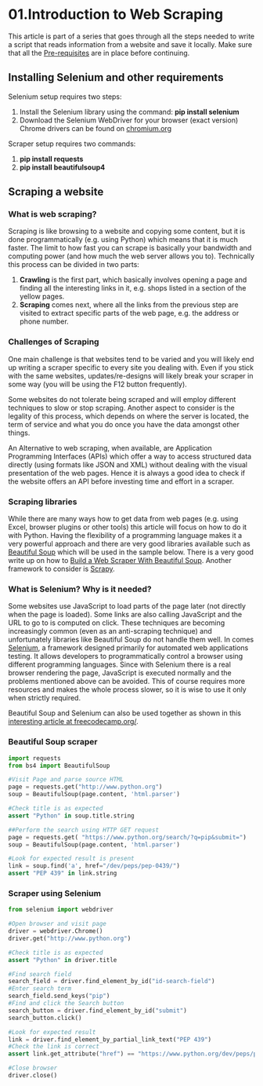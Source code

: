 <!-- 
https://github.com/adam-p/markdown-here/wiki/Markdown-Cheatsheet
https://www.accordbox.com/blog/web-scraping-framework-review-scrapy-vs-selenium/
-->
# 01.Introduction to Web Scraping
This article is part of a series that goes through all the steps needed to write a script that reads information from a website and save it locally. Make sure that all the [Pre-requisites](00.Pre-requisites.md) are in place before continuing. 

## Installing Selenium and other requirements
Selenium setup requires two steps:
1. Install the Selenium library using the command: __pip install selenium__
1. Download the Selenium WebDriver for your browser (exact version)  
Chrome drivers can be found on [chromium.org](https://chromedriver.chromium.org/downloads)

Scraper setup requires two commands:
1. __pip install requests__ 
2. __pip install beautifulsoup4__

## Scraping a website
### What is web scraping?
Scraping is like browsing to a website and copying some content, but it is done programmatically (e.g. using Python) which means that it is much faster. The limit to how fast you can scrape is basically your bandwidth and computing power (and how much the web server allows you to). Technically this process can be divided in two parts:
1. __Crawling__ is the first part, which basically involves opening a page and finding all the interesting links in it, e.g. shops listed in a section of the yellow pages. 
1. __Scraping__ comes next, where all the links from the previous step are visited to extract specific parts of the web page, e.g. the address or phone number.

### Challenges of Scraping
One main challenge is that websites tend to be varied and you will likely end up writing a scraper specific to every site you dealing with. Even if you stick with the same websites, updates/re-designs will likely break your scraper in some way (you will be using the F12 button frequently). 

Some websites do not tolerate being scraped and will employ different techniques to slow or stop scraping. Another aspect to consider is the legality of this process, which depends on where the server is located, the term of service and what you do once you have the data amongst other things.

An Alternative to web scraping, when available, are Application Programming Interfaces (APIs) which offer a way to access structured data directly (using formats like JSON and XML) without dealing with the visual presentation of the web pages. Hence it is always a good idea to check if the website offers an API before investing time and effort in a scraper.

### Scraping libraries
While there are many ways how to get data from web pages (e.g. using Excel, browser plugins or other tools) this article will focus on how to do it with Python. Having the flexibility of a programming language makes it a very powerful approach and there are very good libraries available such as [Beautiful Soup](https://www.crummy.com/software/BeautifulSoup/bs4/doc/) which will be used in the sample below. There is a very good write up on how to [Build a Web Scraper With Beautiful Soup](https://realpython.com/beautiful-soup-web-scraper-python/). Another framework to consider is [Scrapy](https://scrapy.org/).

### What is Selenium? Why is it needed?
Some websites use JavaScript to load parts of the page later  (not directly when the page is loaded). Some links are also calling JavaScript and the URL to go to is computed on click. These techniques are becoming increasingly common (even as an anti-scraping technique) and unfortunately libraries like Beautiful Soup do not handle them well. In comes [Selenium](https://www.selenium.dev/), a framework designed primarily for automated web applications testing. It allows developers to programmatically control a browser using different programming languages. Since with Selenium there is a real browser rendering the page, JavaScript is executed normally and the problems mentioned above can be avoided. This of course requires more resources  and makes the whole process slower, so it is wise to use it only when strictly required.

Beautiful Soup and Selenium can also be used together as shown in this [interesting article at freecodecamp.org/](https://www.freecodecamp.org/news/better-web-scraping-in-python-with-selenium-beautiful-soup-and-pandas-d6390592e251/).

### Beautiful Soup scraper
```python
import requests
from bs4 import BeautifulSoup

#Visit Page and parse source HTML
page = requests.get("http://www.python.org")
soup = BeautifulSoup(page.content, 'html.parser')

#Check title is as expected
assert "Python" in soup.title.string

##Perform the search using HTTP GET request
page = requests.get( "https://www.python.org/search/?q=pip&submit=")
soup = BeautifulSoup(page.content, 'html.parser')

#Look for expected result is present
link = soup.find('a', href="/dev/peps/pep-0439/")
assert "PEP 439" in link.string
```
### Scraper using Selenium
```python
from selenium import webdriver

#Open browser and visit page
driver = webdriver.Chrome()
driver.get("http://www.python.org")

#Check title is as expected
assert "Python" in driver.title

#Find search field
search_field = driver.find_element_by_id("id-search-field")
#Enter search term
search_field.send_keys("pip")
#Find and click the Search button
search_button = driver.find_element_by_id("submit")
search_button.click()

#Look for expected result
link = driver.find_element_by_partial_link_text("PEP 439")
#Check the link is correct
assert link.get_attribute("href") == "https://www.python.org/dev/peps/pep-0439/"

#Close browser
driver.close()
```
